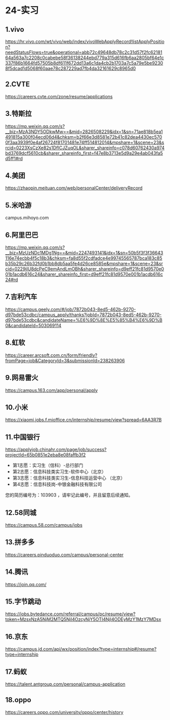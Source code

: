 # 24-实习

## 1.vivo

https://hr.vivo.com/wt/vivo/web/index/vivoWebApplyRecord!listApplyPosition?needStatusFlows=true&operational=abb72c49648db78c2c31d57f2fc6218164a563a7c2208c0cabebe58f36138244ebd779a315d616fb6aa2805bf64e1c337f86b1664fd57505b8df611f672dd13a6c1da4cb2b1703a7c5a79e5be92308f5dcad1d5068f60aae78c287229ad7fb4da32161629c8965d0

## 2.CVTE

https://careers.cvte.com/zone/resume/applications



## 3.特斯拉

https://mp.weixin.qq.com/s?__biz=MzA3NDY5ODkwMw==&mid=2826508229&idx=1&sn=71ae818b5ea1491815a300f04ecd06d4&chksm=b2f66e3d8581e72b41c82dea4430ec5700f3aa3939f0e4af26724f81701481e74ff514812014&mpshare=1&scene=23&srcid=0223XsCzXe82s1DfICJZuqOL&sharer_shareinfo=c078d60762430a974bd3769dcf5610cb&sharer_shareinfo_first=f47e8b3713e5d9a29e4ab043fa5d5ff1#rd



## 4.美团

https://zhaopin.meituan.com/web/personalCenter/deliveryRecord



## 5.米哈游

campus.mihoyo.com

## 6.阿里巴巴

https://mp.weixin.qq.com/s?__biz=MzUzNDc1MDg1Ng==&mid=2247493141&idx=1&sn=50b5f3f3f36643116e74ecbb4f5c18b3&chksm=fa8d55f2cdfadce4e99745565787bca183c85b35b29c26b32fd0b1bb8db5aa5fe4d26ce8585e&mpshare=1&scene=23&srcid=0229jIU8dcPeC9emAndLmOBh&sharer_shareinfo=d9eff21fc81d9570e001b1acdb616c24&sharer_shareinfo_first=d9eff21fc81d9570e001b1acdb616c24#rd



## 7.吉利汽车

https://campus.geely.com/#/job/7872b043-8ed5-462b-9270-d97bde53cdbc/campus_apply/thanks?jobId=7872b043-8ed5-462b-9270-d97bde53cdbc&candidateName=%E6%9D%8E%E5%85%B4%E6%9D%B0&candidateId=503069114



## 8.虹软

https://career.arcsoft.com.cn/form/friendly?fromPage=job&CategoryId=3&submissionId=238263906



## 9.网易雷火

https://campus.163.com/app/personal/apply



## 10.小米

https://xiaomi.jobs.f.mioffice.cn/internship/resume/view?spread=6AA3R7B



## 11.中国银行

https://applyjob.chinahr.com/page/job/success?projectId=65b0851e2eba8e08faffb3f2

- 第1志愿：实习生（信科）-总行部门
- 第2志愿：信息科技类实习生-软件中心（北京）
- 第3志愿：信息科技类实习生-信息科技运营中心 （北京）
- 第4志愿：信息科技岗-中银金融科技有限公司

您的简历编号为：103903 ，请牢记此编号，并且留意后续通知。



## 12.58同城

https://campus.58.com/campus/jobs



## 13.拼多多

https://careers.pinduoduo.com/campus/personal-center



## 14.腾讯

https://join.qq.com/



## 15.字节跳动

https://jobs.bytedance.com/referral/campus/pc/resume/view?token=MzsxNzA5NjM2MTQ5NjI4OzcyNjY5OTI4NjI4ODEyMzY1MzY7MDsx



## 16.京东

https://campus.jd.com/api/wx/position/index?type=internship#/resume?type=internship



## 17.蚂蚁

https://talent.antgroup.com/personal/campus-application

## 18.oppo

https://careers.oppo.com/university/oppo/center/history
